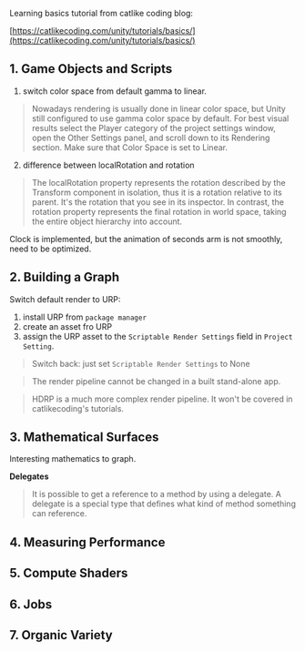 Learning basics tutorial from catlike coding blog:

[https://catlikecoding.com/unity/tutorials/basics/](https://catlikecoding.com/unity/tutorials/basics/)

## 1. Game Objects and Scripts ##
1. switch color space from default gamma to linear. 
> Nowadays rendering is usually done in linear color space, but Unity still configured to use gamma color space by default. For best visual results select the Player category of the project settings window, open the Other Settings panel, and scroll down to its Rendering section. Make sure that Color Space is set to Linear. 
2. difference between localRotation and rotation
> The localRotation property represents the rotation described by the Transform component in isolation, thus it is a rotation relative to its parent. It's the rotation that you see in its inspector. In contrast, the rotation property represents the final rotation in world space, taking the entire object hierarchy into account. 

Clock is implemented, but the animation of seconds arm is not smoothly, need to be optimized.

## 2. Building a Graph ##
 Switch default render to URP:
 1. install URP from `package manager`
 2. create an asset fro URP
 3. assign the URP asset to the `Scriptable Render Settings` field in `Project Setting`.
 
 > Switch back: just set `Scriptable Render Settings` to None
 
 > The render pipeline cannot be changed in a built stand-alone app.
 
 > HDRP is a much more complex render pipeline. It won't be covered in catlikecoding's tutorials.
 
## 3. Mathematical Surfaces ##

Interesting mathematics to graph.

**Delegates**
> It is possible to get a reference to a method by using a delegate. A delegate is a special type that defines what kind of method something can reference.

## 4. Measuring Performance ##

## 5. Compute Shaders ##

## 6. Jobs ## 

## 7. Organic Variety ##

